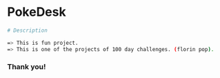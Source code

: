 # PokeDesk

```sh
# Description

=> This is fun project.
=> This is one of the projects of 100 day challenges. (florin pop).
```

### Thank you!
